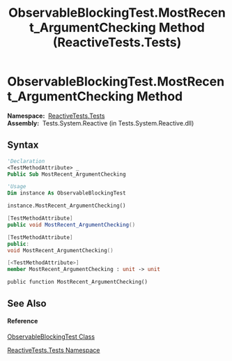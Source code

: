 ﻿---
title: ObservableBlockingTest.MostRecent_ArgumentChecking Method  (ReactiveTests.Tests)
TOCTitle: MostRecent_ArgumentChecking Method
ms:assetid: M:ReactiveTests.Tests.ObservableBlockingTest.MostRecent_ArgumentChecking
ms:mtpsurl: https://msdn.microsoft.com/en-us/library/reactivetests.tests.observableblockingtest.mostrecent_argumentchecking(v=VS.103)
ms:contentKeyID: 36620557
ms.date: 06/28/2011
mtps_version: v=VS.103
f1_keywords:
- ReactiveTests.Tests.ObservableBlockingTest.MostRecent_ArgumentChecking
dev_langs:
- CSharp
- JScript
- VB
- FSharp
- c++
---

# ObservableBlockingTest.MostRecent\_ArgumentChecking Method

**Namespace:**  [ReactiveTests.Tests](hh289046\(v=vs.103\).md)  
**Assembly:**  Tests.System.Reactive (in Tests.System.Reactive.dll)

## Syntax

``` vb
'Declaration
<TestMethodAttribute> _
Public Sub MostRecent_ArgumentChecking
```

``` vb
'Usage
Dim instance As ObservableBlockingTest

instance.MostRecent_ArgumentChecking()
```

``` csharp
[TestMethodAttribute]
public void MostRecent_ArgumentChecking()
```

``` c++
[TestMethodAttribute]
public:
void MostRecent_ArgumentChecking()
```

``` fsharp
[<TestMethodAttribute>]
member MostRecent_ArgumentChecking : unit -> unit 
```

``` jscript
public function MostRecent_ArgumentChecking()
```

## See Also

#### Reference

[ObservableBlockingTest Class](hh315164\(v=vs.103\).md)

[ReactiveTests.Tests Namespace](hh289046\(v=vs.103\).md)

